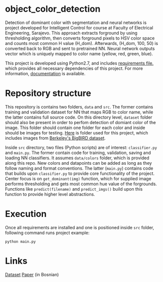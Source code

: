 # object_color_detection


Detection of dominant color with segmentation and neural networks is project developed for Intelligent Control for course at Faculty of Electrical Engineering, Sarajevo. This approach extracts forground by using thresholding algorithm, then converts forground pixels to HSV color space and counts most common H value (H_dom). Afterwards, (H_dom, 100, 50) is converted back to RGB and sent to pretrained NN. Neural network outputs vector which is uniquely mapped to color name (yellow, red, green, blue).

This project is developed using Python2.7, and includes [requirements file.](https://github.com/ajdinm/object_color_detection/blob/master/requirements.txt) which provides all necessary dependencies of this project. For more information, [documentation](https://pip.pypa.io/en/stable/user_guide/#requirements-files) is available.

# Repository structure
This repository is contains two folders, `data` and `src`. The former contains training and validation dataset for NN that maps RGB to color name, while the latter contains full source code. On this directory level, `dataset` folder should also be present in order to perfom detection of domiant color of the image. This folder should contain one folder for each color and inside should be images for testing. [Here](https://drive.google.com/open?id=1JrNTNRDrUuAWvPsfzFuq1-5RsWTLqcmt) is folder used for this project, which includes images from [Berkeley's BigBIRD dataset](http://rll.berkeley.edu/bigbird/). 

Inside `src` directory, two files (Python scripts) are of interest: `classifier.py` and `main.py`. The former contain code for training, validation, saving and loading NN classifiers. It assumes `data/colors` folder, which is provided along this repo. New colors and datapoints can be added as long as they follow naming and format conventions. The latter (`main.py`) contains code that builds upon `classifier.py` to provide core functionality of the project. Center focus is on `get_dominant(img)` function, which for supplied image performs thresholding and gets most common hue value of the forgrounds. Functions like `predict(filename)` and `predict_imgs()` build upon this function to provide higher level abstractions.

# Execution
Once all requirements are installed and one is positioned inside `src` folder, following command runs project example:

```
python main.py

```

# Links
[Dataset](https://drive.google.com/open?id=1unD2RfsPvZgDvCtZRKHFmHMxGVG41rwa) 
[Paper](https://drive.google.com/open?id=1YfD8BPDGXeKL_RLEyROfzrzohUerjfNb) (in Bosnian)
